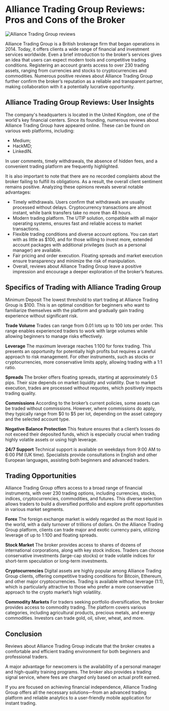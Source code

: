 # Alliance Trading Group Reviews: Pros and Cons of the Broker
![Alliance Trading Group reviews](https://github.com/user-attachments/assets/3940b3f5-ac74-45f6-85be-6d8d40fd3eca)

Alliance Trading Group is a British brokerage firm that began operations in 2014. Today, it offers clients a wide range of financial and investment services worldwide. Even a brief introduction to the broker’s services gives an idea that users can expect modern tools and competitive trading conditions. Registering an account grants access to over 230 trading assets, ranging from currencies and stocks to cryptocurrencies and commodities. Numerous positive reviews about Alliance Trading Group further confirm the broker’s reputation as a reliable and transparent partner, making collaboration with it a potentially lucrative opportunity.

## Alliance Trading Group Reviews: User Insights
The company's headquarters is located in the United Kingdom, one of the world's key financial centers. Since its founding, numerous reviews about Alliance Trading Group have appeared online. These can be found on various web platforms, including:

* Medium;
* HackMD;
* LinkedIN.

In user comments, timely withdrawals, the absence of hidden fees, and a convenient trading platform are frequently highlighted.

It is also important to note that there are no recorded complaints about the broker failing to fulfill its obligations. As a result, the overall client sentiment remains positive. Analyzing these opinions reveals several notable advantages:

* Timely withdrawals. Users confirm that withdrawals are usually processed without delays. Cryptocurrency transactions are almost instant, while bank transfers take no more than 48 hours.
* Modern trading platform. The UTIP solution, compatible with all major operating systems, ensures fast and reliable access to market transactions.
* Flexible trading conditions and diverse account options. You can start with as little as $100, and for those willing to invest more, extended account packages with additional privileges (such as a personal manager) are available.
* Fair pricing and order execution. Floating spreads and market execution ensure transparency and minimize the risk of manipulation.
* Overall, reviews about Alliance Trading Group leave a positive impression and encourage a deeper exploration of the broker’s features.

## Specifics of Trading with Alliance Trading Group
Minimum Deposit
The lowest threshold to start trading at Alliance Trading Group is $100. This is an optimal condition for beginners who want to familiarize themselves with the platform and gradually gain trading experience without significant risk.

**Trade Volume**
Trades can range from 0.01 lots up to 100 lots per order. This range enables experienced traders to work with large volumes while allowing beginners to manage risks effectively.

**Leverage**
The maximum leverage reaches 1:100 for forex trading. This presents an opportunity for potentially high profits but requires a careful approach to risk management. For other instruments, such as stocks or cryptocurrencies, more conservative limits apply, allowing trading with a 1:1 ratio.

**Spreads**
The broker offers floating spreads, starting at approximately 0.5 pips. Their size depends on market liquidity and volatility. Due to market execution, trades are processed without requotes, which positively impacts trading quality.

**Commissions**
According to the broker’s current policies, some assets can be traded without commissions. However, where commissions do apply, they typically range from $0 to $5 per lot, depending on the asset category and the selected account type.

**Negative Balance Protection**
This feature ensures that a client’s losses do not exceed their deposited funds, which is especially crucial when trading highly volatile assets or using high leverage.

**24/7 Support**
Technical support is available on weekdays from 9:00 AM to 6:00 PM (UK time). Specialists provide consultations in English and other European languages, assisting both beginners and advanced traders.

## Trading Opportunities
Alliance Trading Group offers access to a broad range of financial instruments, with over 230 trading options, including currencies, stocks, indices, cryptocurrencies, commodities, and futures. This diverse selection allows traders to build a diversified portfolio and explore profit opportunities in various market segments.

**Forex**
The foreign exchange market is widely regarded as the most liquid in the world, with a daily turnover of trillions of dollars. On the Alliance Trading Group platform, clients can trade major and exotic currency pairs, utilizing leverage of up to 1:100 and floating spreads.

**Stock Market**
The broker provides access to shares of dozens of international corporations, along with key stock indices. Traders can choose conservative investments (large-cap stocks) or trade volatile indices for short-term speculation or long-term investments.

**Cryptocurrencies**
Digital assets are highly popular among Alliance Trading Group clients, offering competitive trading conditions for Bitcoin, Ethereum, and other major cryptocurrencies. Trading is available without leverage (1:1), which is particularly attractive to those who prefer a more conservative approach to the crypto market’s high volatility.

**Commodity Markets**
For traders seeking portfolio diversification, the broker provides access to commodity trading. The platform covers various categories, including agricultural products, precious metals, and energy commodities. Investors can trade gold, oil, silver, wheat, and more.

## Conclusion
Reviews about Alliance Trading Group indicate that the broker creates a comfortable and efficient trading environment for both beginners and professional traders.

A major advantage for newcomers is the availability of a personal manager and high-quality training programs. The broker also provides a trading signal service, where fees are charged only based on actual profit earned.

If you are focused on achieving financial independence, Alliance Trading Group offers all the necessary solutions—from an advanced trading platform and reliable analytics to a user-friendly mobile application for instant trading.
